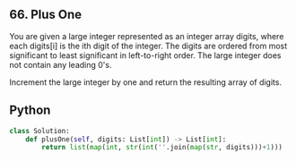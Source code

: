 ## 66. Plus One
You are given a large integer represented as an integer array digits, where each digits[i] is the ith digit of the integer. The digits are ordered from most significant to least significant in left-to-right order. The large integer does not contain any leading 0's.

Increment the large integer by one and return the resulting array of digits.

## Python

```python
class Solution:
    def plusOne(self, digits: List[int]) -> List[int]:
        return list(map(int, str(int(''.join(map(str, digits)))+1)))
```
